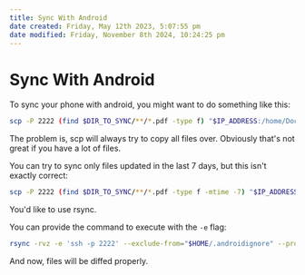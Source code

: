```yaml
---
title: Sync With Android
date created: Friday, May 12th 2023, 5:07:55 pm
date modified: Friday, November 8th 2024, 10:24:25 pm
---
```


# Sync With Android

To sync your phone with android, you might want to do something like
this:

```sh
scp -P 2222 (find $DIR_TO_SYNC/**/*.pdf -type f) "$IP_ADDRESS:/home/Documents"
```

The problem is, scp will always try to copy all files over. Obviously
that\'s not great if you have a lot of files.

You can try to sync only files updated in the last 7 days, but this
isn\'t exactly correct:

```sh
scp -P 2222 (find $DIR_TO_SYNC/**/*.pdf -type f -mtime -7) "$IP_ADDRESS:/home/Documents"
```

You\'d like to use rsync.

You can provide the command to execute with the `-e` flag:

```sh
rsync -rvz -e 'ssh -p 2222' --exclude-from="$HOME/.androidignore" --progress ~/$LOCAL_DIR "$IP_ADDRESS:/$LOCATION"
```

And now, files will be diffed properly.
